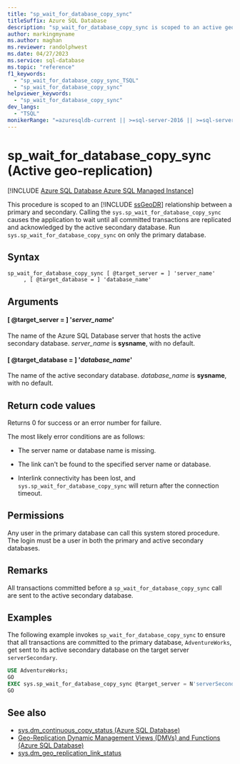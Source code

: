 ```yaml
---
title: "sp_wait_for_database_copy_sync"
titleSuffix: Azure SQL Database
description: "sp_wait_for_database_copy_sync is scoped to an active geo-replication relationship between a primary and secondary."
author: markingmyname
ms.author: maghan
ms.reviewer: randolphwest
ms.date: 04/27/2023
ms.service: sql-database
ms.topic: "reference"
f1_keywords:
  - "sp_wait_for_database_copy_sync_TSQL"
  - "sp_wait_for_database_copy_sync"
helpviewer_keywords:
  - "sp_wait_for_database_copy_sync"
dev_langs:
  - "TSQL"
monikerRange: "=azuresqldb-current || >=sql-server-2016 || >=sql-server-linux-2017 || =azuresqldb-mi-current"
---
```

# sp_wait_for_database_copy_sync (Active geo-replication)

[!INCLUDE [Azure SQL Database Azure SQL Managed Instance](../../includes/applies-to-version/asdb-asdbmi.md)]

This procedure is scoped to an [!INCLUDE [ssGeoDR](../../includes/ssgeodr-md.md)] relationship between a primary and secondary. Calling the `sys.sp_wait_for_database_copy_sync` causes the application to wait until all committed transactions are replicated and acknowledged by the active secondary database. Run `sys.sp_wait_for_database_copy_sync` on only the primary database.

## Syntax

```syntaxsql
sp_wait_for_database_copy_sync [ @target_server = ] 'server_name'
     , [ @target_database = ] 'database_name'
```

## Arguments

#### [ @target_server = ] '*server_name*'

The name of the Azure SQL Database server that hosts the active secondary database. *server_name* is **sysname**, with no default.

#### [ @target_database = ] '*database_name*'

The name of the active secondary database. *database_name* is **sysname**, with no default.

## Return code values

Returns 0 for success or an error number for failure.

The most likely error conditions are as follows:

- The server name or database name is missing.

- The link can't be found to the specified server name or database.

- Interlink connectivity has been lost, and `sys.sp_wait_for_database_copy_sync` will return after the connection timeout.

## Permissions

Any user in the primary database can call this system stored procedure. The login must be a user in both the primary and active secondary databases.

## Remarks

All transactions committed before a `sp_wait_for_database_copy_sync` call are sent to the active secondary database.

## Examples

The following example invokes `sp_wait_for_database_copy_sync` to ensure that all transactions are committed to the primary database, `AdventureWorks`, get sent to its active secondary database on the target server `serverSecondary`.

```sql
USE AdventureWorks;
GO
EXEC sys.sp_wait_for_database_copy_sync @target_server = N'serverSecondary', @target_database = N'AdventureWorks';
GO
```

## See also

- [sys.dm_continuous_copy_status (Azure SQL Database)](../system-dynamic-management-views/sys-dm-continuous-copy-status-azure-sql-database.md)
- [Geo-Replication Dynamic Management Views (DMVs) and Functions (Azure SQL Database)](../system-dynamic-management-views/geo-replication-dynamic-management-views-and-functions-azure-sql-database.md)
- [sys.dm_geo_replication_link_status](../system-dynamic-management-views/sys-dm-geo-replication-link-status-azure-sql-database.md)

